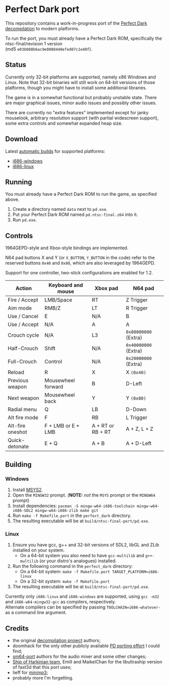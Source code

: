 # Perfect Dark port

This repository contains a work-in-progress port of the [Perfect Dark decompilation](https://github.com/n64decomp/perfect_dark) to modern platforms.

To run the port, you must already have a Perfect Dark ROM, specifically the ntsc-final/revision 1 version  
(md5 `e03b088b6ac9e0080440efed07c1e40f`).

## Status

Currently only 32-bit platforms are supported, namely x86 Windows and Linux.
Note that 32-bit binaries will still work on 64-bit versions of those platforms,
though you might have to install some additional libraries.

The game is in a somewhat functional but probably unstable state.
There are major graphical issues, minor audio issues and possibly other issues.

There are currently no "extra features" implemented
except for janky mouselook, arbitrary resolution support (with partial widescreen support), some extra controls
and somewhat expanded heap size.

## Download

Latest [automatic builds](https://github.com/fgsfdsfgs/perfect_dark/actions) for supported platforms:
* [i686-windows](https://nightly.link/fgsfdsfgs/perfect_dark/workflows/c-cpp/port/pd-i686-windows.zip)
* [i686-linux](https://nightly.link/fgsfdsfgs/perfect_dark/workflows/c-cpp/port/pd-i686-linux.zip)

## Running

You must already have a Perfect Dark ROM to run the game, as specified above.

1. Create a directory named `data` next to `pd.exe`.
2. Put your Perfect Dark ROM named `pd.ntsc-final.z64` into it.
3. Run `pd.exe`.

## Controls

1964GEPD-style and Xbox-style bindings are implemented.

N64 pad buttons X and Y (or `X_BUTTON`, `Y_BUTTON` in the code) refer to the reserved buttons `0x40` and `0x80`, which are also leveraged by 1964GEPD.

Support for one controller, two-stick configurations are enabled for 1.2.


| Action           | Keyboard and mouse   | Xbox pad            | N64 pad              |
| -                | -                    | -                   | -                    |
| Fire / Accept    | LMB/Space            | RT                  | Z Trigger            |
| Aim mode         | RMB/Z                | LT                  | R Trigger            |
| Use / Cancel     | E                    | N/A                 | B                    |
| Use / Accept     | N/A                  | A                   | A                    |
| Crouch cycle     | N/A                  | L3                  | `0x80000000` (Extra) |
| Half-Crouch      | Shift                | N/A                 | `0x40000000` (Extra) |
| Full-Crouch      | Control              | N/A                 | `0x20000000` (Extra) |
| Reload           | R                    | X                   | X `(0x40)`           |
| Previous weapon  | Mousewheel forward   | B                   | D-Left               |
| Next weapon      | Mousewheel back      | Y                   | Y `(0x80)`           |
| Radial menu      | Q                    | LB                  | D-Down               |
| Alt fire mode    | F                    | RB                  | L Trigger            |
| Alt-fire oneshot | F + LMB or E + LMB   | A + RT or RB + RT   | A + Z, L + Z         |
| Quick-detonate   | E + Q                | A + B               | A + D-Left           |

## Building

### Windows

1. Install [MSYS2](https://www.msys2.org).
2. Open the `MINGW32` prompt. (**NOTE:** _not_ the `MSYS` prompt or the `MINGW64` prompt)
3. Install dependencies: `pacman -S mingw-w64-i686-toolchain mingw-w64-i686-SDL2 mingw-w64-i686-zlib make git`
4. Run `make -f Makefile.port` in the `perfect_dark` directory.
5. The resulting executable will be at `build/ntsc-final-port/pd.exe`.

### Linux

1. Ensure you have gcc, g++ and 32-bit versions of SDL2, libGL and ZLib installed on your system.
   * On a 64-bit system you also need to have `gcc-multilib` and `g++-multilib` (or your distro's analogues) installed.
2. Run the following command in the `perfect_dark` directory:
   * On a 64-bit system: ```make -f Makefile.port TARGET_PLATFORM=i686-linux```
   * On a 32-bit system: ```make -f Makefile.port```
3. The resulting executable will be at `build/ntsc-final-port/pd.exe`.  

Currently only `i686-linux` and `i686-windows` are supported, using `gcc -m32` and `i686-w64-mingw32-gcc` as compilers, respectively.  
Alternate compilers can be specified by passing `TOOLCHAIN=i686-whatever-` as a command line argument.

## Credits

* the original [decompilation project](https://github.com/n64decomp/perfect_dark) authors;
* doomhack for the only other publicly available [PD porting effort](https://github.com/doomhack/perfect_dark) I could find;
* [sm64-port](https://github.com/sm64-port/sm64-port) authors for the audio mixer and some other changes;
* [Ship of Harkinian team](https://github.com/Kenix3/libultraship/tree/main/src/graphic/Fast3D), Emill and MaikelChan for the libultraship version of fast3d that this port uses;
* lieff for [minimp3](https://github.com/lieff/minimp3);
* probably more I'm forgetting.
